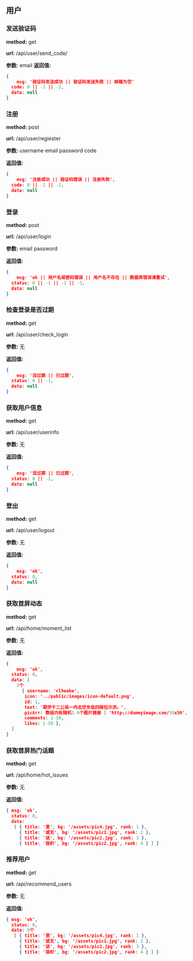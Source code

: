 ## 用户

### 发送验证码

**method:** get

**url:** /api/user/send_code/

**参数:** email
**返回值:**

```json
{
	msg: '验证码发送成功 || 验证码发送失败 || 邮箱为空'
  code: 0 || -1 || -2,
  data: null
}
```



### 注册

**method:** post

**url:** /api/user/regiester

**参数:** username email password  code

**返回值:**

```json
{
	msg: '注册成功 || 验证码错误 || 注册失败',
  code: 0 || -1 || -2,
  data: null
}
```



### 登录

**method:** post

**url:** /api/user/login

**参数:** email password   

**返回值:**

```json
{
	msg: 'ok || 用户名或密码错误 || 用户名不存在 || 数据库错误请重试',
  status: 0 || -1 || -2 || -3,
  data: null
}
```

### 检查登录是否过期

**method:** get

**url:** /api/user/check_login

**参数:** 无

**返回值:**

```json
{
	msg: '没过期 || 已过期',
  status: 0 || -1,
  data: null
}
```

### 获取用户信息

**method:** get

**url:** /api/user/userinfo

**参数:** 无

**返回值:**

```json
{
	msg: '没过期 || 已过期',
  status: 0 || -1,
  data: null
}
```

### 登出

**method:** get

**url:** /api/user/logout

**参数:** 无

**返回值:**

```json
{
	msg: 'ok',
  status: 0,
  data: null
}
```


### 获取首屏动态

**method:** get

**url:** /api/home/moment_list

**参数:** 无

**返回值:**

```json
{
	msg: 'ok',
  status: 0,
  data: [
    5个
      { username: 'clheebe',
       icon: '../public/images/icon-default.png',
       id: 1,
       text: '期学千二公采一内去空东低四接拉示求。',
       picArr: 数组内有随机1-4个图片链接 [ 'http://dummyimage.com/50x50', 'http://dummyimage.com/50x50' ],
       comments: 1-10,
       likes: 1-50 },
  ]
}
```


### 获取首屏热门话题

**method:** get

**url:** /api/home/hot_issues

**参数:** 无

**返回值:**

```json
{ msg: 'ok',
  status: 0,
  data:
   [ { title: '里', bg: '/assets/pic4.jpg', rank: 1 },  
     { title: '或无', bg: '/assets/pic1.jpg', rank: 2 },
     { title: '话', bg: '/assets/pic2.jpg', rank: 3 },  
     { title: '容织', bg: '/assets/pic2.jpg', rank: 4 } ] }
```

### 推荐用户

**method:** get

**url:** /api/recommend_users

**参数:** 无

**返回值:**

```json
{ msg: 'ok',
  status: 0,
  data: 9个
   [ { title: '里', bg: '/assets/pic4.jpg', rank: 1 },  
     { title: '或无', bg: '/assets/pic1.jpg', rank: 2 },
     { title: '话', bg: '/assets/pic2.jpg', rank: 3 },  
     { title: '容织', bg: '/assets/pic2.jpg', rank: 4 } ] }
```